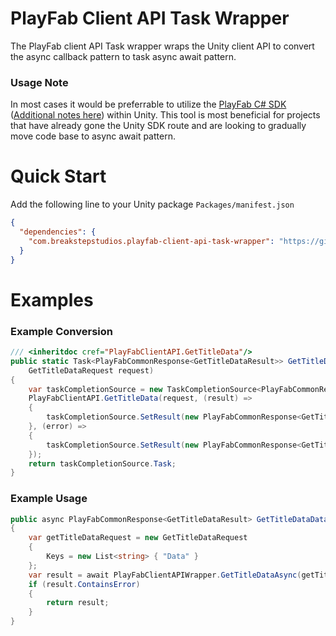 # PlayFab Client API Task Wrapper
The PlayFab client API Task wrapper wraps the Unity client API to convert the async callback pattern to task async await pattern.

### Usage Note
In most cases it would be preferrable to utilize the [PlayFab C# SDK](https://docs.microsoft.com/en-us/gaming/playfab/sdks/c-sharp/) ([Additional notes here](https://community.playfab.com/questions/47743/unity-stripping-doesnt-work-on-low-setting.html)) within Unity. This tool is most beneficial for projects that have already gone the Unity SDK route and are looking to gradually move code base to async await pattern. 

# Quick Start
Add the following line to your Unity package `Packages/manifest.json`
```json
{
  "dependencies": {
    "com.breakstepstudios.playfab-client-api-task-wrapper": "https://github.com/Breakstep-Studios/playfab-client-api-task-wrapper.git#release",
  }
}
```
# Examples
### Example Conversion
```csharp
/// <inheritdoc cref="PlayFabClientAPI.GetTitleData"/>
public static Task<PlayFabCommonResponse<GetTitleDataResult>> GetTitleDataAsync(
    GetTitleDataRequest request)
{
    var taskCompletionSource = new TaskCompletionSource<PlayFabCommonResponse<GetTitleDataResult>>();
    PlayFabClientAPI.GetTitleData(request, (result) =>
    {
        taskCompletionSource.SetResult(new PlayFabCommonResponse<GetTitleDataResult>(result,null));
    }, (error) =>
    {
        taskCompletionSource.SetResult(new PlayFabCommonResponse<GetTitleDataResult>(null, error));
    });
    return taskCompletionSource.Task;
}
```

### Example Usage
```csharp
public async PlayFabCommonResponse<GetTitleDataResult> GetTitleDataData()
{
    var getTitleDataRequest = new GetTitleDataRequest
    {
        Keys = new List<string> { "Data" }
    };
    var result = await PlayFabClientAPIWrapper.GetTitleDataAsync(getTitleDataRequest);
    if (result.ContainsError)
    {
        return result;
    }
}
```
